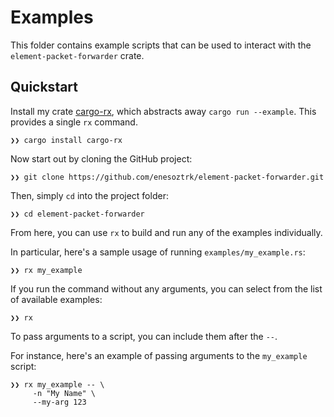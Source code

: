# Examples

This folder contains example scripts that can be used to interact with
the `element-packet-forwarder` crate.

## Quickstart

[cargo-rx]: https://github.com/rnag/cargo-rx

Install my crate [cargo-rx], which abstracts away `cargo run --example`.
This provides a single `rx` command.

```shell
❯❯ cargo install cargo-rx
```

Now start out by cloning the GitHub project:

```shell
❯❯ git clone https://github.com/enesoztrk/element-packet-forwarder.git
```

Then, simply `cd` into the project folder:

```shell
❯❯ cd element-packet-forwarder
```

From here, you can use `rx` to build and run
any of the examples individually.

In particular, here's a sample usage of running `examples/my_example.rs`:

```shell
❯❯ rx my_example
```

If you run the command without any arguments, you can select 
from the list of available examples:

```shell
❯❯ rx
```

To pass arguments to a script, you can include them after the `--`.

For instance, here's an example of passing arguments to the `my_example` script:

```shell
❯❯ rx my_example -- \
     -n "My Name" \
     --my-arg 123
```
